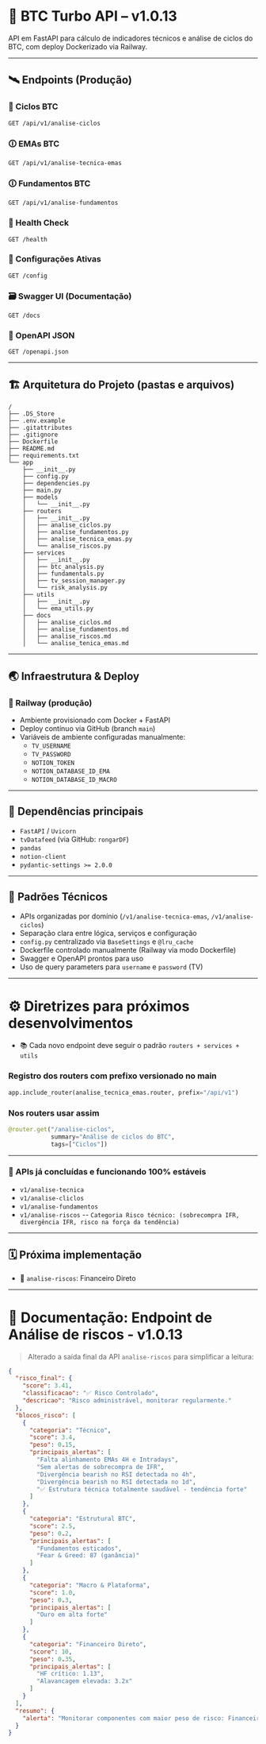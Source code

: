 # 🚀 BTC Turbo API – v1.0.13

API em FastAPI para cálculo de indicadores técnicos e análise de ciclos do BTC, com deploy Dockerizado via Railway.

---

## 🛰️ Endpoints (Produção)

### 🚀 Ciclos BTC
```
GET /api/v1/analise-ciclos
```

### 🛈 EMAs BTC
```
GET /api/v1/analise-tecnica-emas
```

### 🛈 Fundamentos BTC
```
GET /api/v1/analise-fundamentos
```

### 🏥 Health Check
```
GET /health
```

### 🔧 Configurações Ativas
```
GET /config
```

### 🗃️ Swagger UI (Documentação)
```
GET /docs
```

### 🔎 OpenAPI JSON
```
GET /openapi.json
```

---

## 🏗️ Arquitetura do Projeto (pastas e arquivos)

```
/
├── .DS_Store
├── .env.example
├── .gitattributes
├── .gitignore
├── Dockerfile
├── README.md
├── requirements.txt
└── app
    ├── __init__.py
    ├── config.py
    ├── dependencies.py
    ├── main.py
    ├── models
    │   └── __init__.py
    ├── routers
    │   ├── __init__.py
    │   ├── analise_ciclos.py
    │   ├── analise_fundamentos.py
    │   ├── analise_tecnica_emas.py
    │   └── analise_riscos.py
    ├── services
    │   ├── __init__.py
    │   ├── btc_analysis.py
    │   ├── fundamentals.py
    │   ├── tv_session_manager.py
    │   └── risk_analysis.py
    ├── utils
    │   ├── __init__.py
    │   └── ema_utils.py
    ├── docs
    │   ├── analise_ciclos.md
    │   ├── analise_fundamentos.md
    │   ├── analise_riscos.md
    │   └── analise_tenica_emas.md
```

---

## 🌏 Infraestrutura & Deploy

### 🚀 Railway (produção)
- Ambiente provisionado com Docker + FastAPI
- Deploy contínuo via GitHub (branch `main`)
- Variáveis de ambiente configuradas manualmente:
  - `TV_USERNAME`
  - `TV_PASSWORD`
  - `NOTION_TOKEN`
  - `NOTION_DATABASE_ID_EMA`
  - `NOTION_DATABASE_ID_MACRO`

---

## 🚀 Dependências principais

- `FastAPI` / `Uvicorn`
- `tvDatafeed` (via GitHub: `rongarDF`)
- `pandas`
- `notion-client`
- `pydantic-settings >= 2.0.0`

---

## 🔧 Padrões Técnicos

- APIs organizadas por domínio (`/v1/analise-tecnica-emas`, `/v1/analise-ciclos`)
- Separação clara entre lógica, serviços e configuração
- `config.py` centralizado via `BaseSettings` e `@lru_cache`
- Dockerfile controlado manualmente (Railway via modo Dockerfile)
- Swagger e OpenAPI prontos para uso
- Uso de query parameters para `username` e `password` (TV)

---

# ⚙️ Diretrizes para próximos desenvolvimentos

- 📚 Cada novo endpoint deve seguir o padrão `routers + services + utils`

### Registro dos routers com prefixo versionado no main
```python
app.include_router(analise_tecnica_emas.router, prefix="/api/v1")
```

### Nos routers usar assim
```python
@router.get("/analise-ciclos", 
            summary="Análise de ciclos do BTC", 
            tags=["Ciclos"])
```

---

### 📝 APIs já concluídas e funcionando 100% estáveis

- `v1/analise-tecnica`
- `v1/analise-cliclos`
- `v1/analise-fundamentos`
- `v1/analise-riscos` 
-- `Categoria Risco técnico: (sobrecompra IFR, divergência IFR, risco na força da tendência)`

---

## 🗓️ Próxima implementação

- 🌟 `analise-riscos`: Financeiro Direto

---

# 📄 Documentação: Endpoint de Análise de riscos - v1.0.13

> Alterado a saída final da API `analise-riscos` para simplificar a leitura:

```json
{
  "risco_final": {
    "score": 3.41,
    "classificacao": "✅ Risco Controlado",
    "descricao": "Risco administrável, monitorar regularmente."
  },
  "blocos_risco": [
    {
      "categoria": "Técnico",
      "score": 3.4,
      "peso": 0.15,
      "principais_alertas": [
        "Falta alinhamento EMAs 4H e Intradays",
        "Sem alertas de sobrecompra de IFR",
        "Divergência bearish no RSI detectada no 4h",
        "Divergência bearish no RSI detectada no 1d",
        "✅ Estrutura técnica totalmente saudável - tendência forte"
      ]
    },
    {
      "categoria": "Estrutural BTC",
      "score": 2.5,
      "peso": 0.2,
      "principais_alertas": [
        "Fundamentos esticados",
        "Fear & Greed: 87 (ganância)"
      ]
    },
    {
      "categoria": "Macro & Plataforma",
      "score": 1.0,
      "peso": 0.3,
      "principais_alertas": [
        "Ouro em alta forte"
      ]
    },
    {
      "categoria": "Financeiro Direto",
      "score": 10,
      "peso": 0.35,
      "principais_alertas": [
        "HF crítico: 1.13",
        "Alavancagem elevada: 3.2x"
      ]
    }
  ],
  "resumo": {
    "alerta": "Monitorar componentes com maior peso de risco: Financeiro Direto e Técnico."
  }
}
```